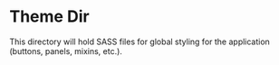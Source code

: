 # Theme Dir

This directory will hold SASS files for global styling for the application (buttons, panels, mixins, etc.).
